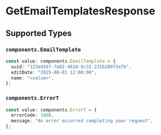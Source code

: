 # GetEmailTemplatesResponse


## Supported Types

### `components.EmailTemplate`

```typescript
const value: components.EmailTemplate = {
  uuid: "123e4567-7e82-4818-8c32-231b280f2e7b",
  editDate: "2025-08-01 12:00:00",
  name: "<value>",
};
```

### `components.ErrorT`

```typescript
const value: components.ErrorT = {
  errorCode: 1000,
  message: "An error occurred completing your request",
};
```


